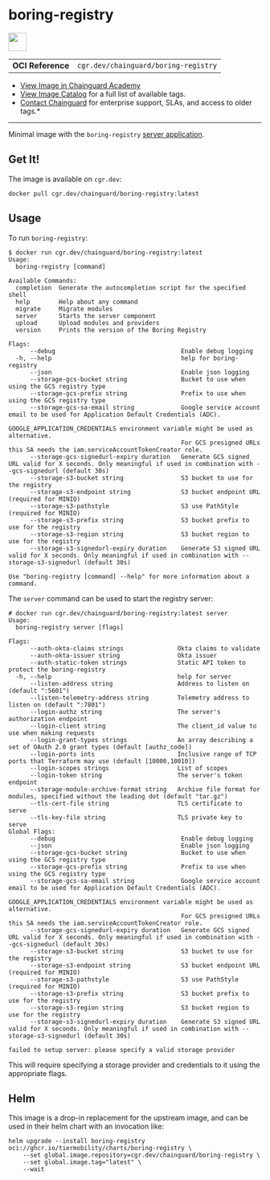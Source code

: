 <!--monopod:start-->
# boring-registry

<!--url:start-->
<a href="https://github.com/TierMobility/boring-registry">
<!--logo:start-->
  <img src="https://storage.googleapis.com/chainguard-academy/logos/boring-registry/logo.svg" width="36px" height="36px" />
<!--logo:end-->
</a>
<!--url:end-->

| | |
| - | - |
| **OCI Reference** | `cgr.dev/chainguard/boring-registry` |

* [View Image in Chainguard Academy](https://edu.chainguard.dev/chainguard/chainguard-images/reference/boring-registry/overview/)
* [View Image Catalog](https://console.enforce.dev/images/catalog) for a full list of available tags.
* [Contact Chainguard](https://www.chainguard.dev/chainguard-images) for enterprise support, SLAs, and access to older tags.*
---
<!--monopod:end-->

<!--overview:start-->
Minimal image with the `boring-registry` [server application](https://github.com/TierMobility/boring-registry).
<!--overview:end-->

<!--getting:start-->
## Get It!
The image is available on `cgr.dev`:

```
docker pull cgr.dev/chainguard/boring-registry:latest
```
<!--getting:end-->

<!--body:start-->
## Usage

To run `boring-registry`:

```
$ docker run cgr.dev/chainguard/boring-registry:latest
Usage:
  boring-registry [command]

Available Commands:
  completion  Generate the autocompletion script for the specified shell
  help        Help about any command
  migrate     Migrate modules
  server      Starts the server component
  upload      Upload modules and providers
  version     Prints the version of the Boring Registry

Flags:
      --debug                                   Enable debug logging
  -h, --help                                    help for boring-registry
      --json                                    Enable json logging
      --storage-gcs-bucket string               Bucket to use when using the GCS registry type
      --storage-gcs-prefix string               Prefix to use when using the GCS registry type
      --storage-gcs-sa-email string             Google service account email to be used for Application Default Credentials (ADC).
                                                GOOGLE_APPLICATION_CREDENTIALS environment variable might be used as alternative.
                                                For GCS presigned URLs this SA needs the iam.serviceAccountTokenCreator role.
      --storage-gcs-signedurl-expiry duration   Generate GCS signed URL valid for X seconds. Only meaningful if used in combination with --gcs-signedurl (default 30s)
      --storage-s3-bucket string                S3 bucket to use for the registry
      --storage-s3-endpoint string              S3 bucket endpoint URL (required for MINIO)
      --storage-s3-pathstyle                    S3 use PathStyle (required for MINIO)
      --storage-s3-prefix string                S3 bucket prefix to use for the registry
      --storage-s3-region string                S3 bucket region to use for the registry
      --storage-s3-signedurl-expiry duration    Generate S3 signed URL valid for X seconds. Only meaningful if used in combination with --storage-s3-signedurl (default 30s)

Use "boring-registry [command] --help" for more information about a command.
```

The `server` command can be used to start the registry server:

```
# docker run cgr.dev/chainguard/boring-registry:latest server
Usage:
  boring-registry server [flags]

Flags:
      --auth-okta-claims strings               Okta claims to validate
      --auth-okta-issuer string                Okta issuer
      --auth-static-token strings              Static API token to protect the boring-registry
  -h, --help                                   help for server
      --listen-address string                  Address to listen on (default ":5601")
      --listen-telemetry-address string        Telemetry address to listen on (default ":7801")
      --login-authz string                     The server's authorization endpoint
      --login-client string                    The client_id value to use when making requests
      --login-grant-types strings              An array describing a set of OAuth 2.0 grant types (default [authz_code])
      --login-ports ints                       Inclusive range of TCP ports that Terraform may use (default [10000,10010])
      --login-scopes strings                   List of scopes
      --login-token string                     The server's token endpoint
      --storage-module-archive-format string   Archive file format for modules, specified without the leading dot (default "tar.gz")
      --tls-cert-file string                   TLS certificate to serve
      --tls-key-file string                    TLS private key to serve
Global Flags:
      --debug                                   Enable debug logging
      --json                                    Enable json logging
      --storage-gcs-bucket string               Bucket to use when using the GCS registry type
      --storage-gcs-prefix string               Prefix to use when using the GCS registry type
      --storage-gcs-sa-email string             Google service account email to be used for Application Default Credentials (ADC).
                                                GOOGLE_APPLICATION_CREDENTIALS environment variable might be used as alternative.
                                                For GCS presigned URLs this SA needs the iam.serviceAccountTokenCreator role.
      --storage-gcs-signedurl-expiry duration   Generate GCS signed URL valid for X seconds. Only meaningful if used in combination with --gcs-signedurl (default 30s)
      --storage-s3-bucket string                S3 bucket to use for the registry
      --storage-s3-endpoint string              S3 bucket endpoint URL (required for MINIO)
      --storage-s3-pathstyle                    S3 use PathStyle (required for MINIO)
      --storage-s3-prefix string                S3 bucket prefix to use for the registry
      --storage-s3-region string                S3 bucket region to use for the registry
      --storage-s3-signedurl-expiry duration    Generate S3 signed URL valid for X seconds. Only meaningful if used in combination with --storage-s3-signedurl (default 30s)

failed to setup server: please specify a valid storage provider
```

This will require specifying a storage provider and credentials to it using the appropriate flags.

## Helm

This image is a drop-in replacement for the upstream image, and can be used in their helm chart with an invocation like:

```
helm upgrade --install boring-registry oci://ghcr.io/tiermobility/charts/boring-registry \
    --set global.image.repository=cgr.dev/chainguard/boring-registry \
    --set global.image.tag="latest" \
    --wait
```
<!--body:end-->
